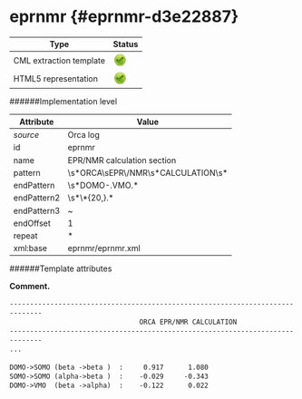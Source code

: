 # eprnmr {#eprnmr-d3e22887}


| Type                                                                                                                                                | Status                                                                                                                                              |
|----|----|
| CML extraction template                                                                                                                             | ![](/imgs/Total.png)                                                                                                                                |
| HTML5 representation                                                                                                                                | ![](/imgs/Total.png)                                                                                                                                |

######Implementation level

| Attribute                                                                                                                                           | Value                                                                                                                                               |
|----|----|
| *source*                                                                                                                                            | Orca log                                                                                                                                            |
| id                                                                                                                                                  | eprnmr                                                                                                                                              |
| name                                                                                                                                                | EPR/NMR calculation section                                                                                                                         |
| pattern                                                                                                                                             | \\s\*ORCA\\sEPR\\/NMR\\s\*CALCULATION\\s\*                                                                                                          |
| endPattern                                                                                                                                          | \\s\*DOMO-.VMO.\*                                                                                                                                   |
| endPattern2                                                                                                                                         | \\s\*\\\*{20,}.\*                                                                                                                                   |
| endPattern3                                                                                                                                         | \~                                                                                                                                                  |
| endOffset                                                                                                                                           | 1                                                                                                                                                   |
| repeat                                                                                                                                              | \*                                                                                                                                                  |
| xml:base                                                                                                                                            | eprnmr/eprnmr.xml                                                                                                                                   |

######Template attributes

**Comment.**

    ------------------------------------------------------------------------------
                                    ORCA EPR/NMR CALCULATION
    ------------------------------------------------------------------------------
    ...

    DOMO->SOMO (beta ->beta )  :     0.917      1.080
    SOMO->SOMO (alpha->beta )  :    -0.029     -0.343
    DOMO->VMO  (beta ->alpha)  :    -0.122      0.022
        
